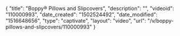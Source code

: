 {
    "title": "Boppy&reg; Pillows and Slipcovers",
    "description": "",
    "videoid": "110000993",
    "date_created": "1502524492",
    "date_modified": "1516648656",
    "type": "captivate",
    "layout": "video",
    "url": "\/v\/boppy-pillows-and-slipcovers\/110000993"
}